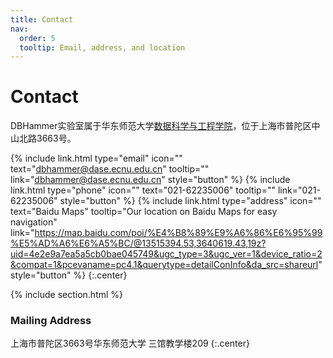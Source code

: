 ```yaml
---
title: Contact
nav:
  order: 5
  tooltip: Email, address, and location
---
```


# <i class="fas fa-envelope"></i>Contact

DBHammer实验室属于华东师范大学[数据科学与工程学院](http://dase.ecnu.edu.cn/)，位于上海市普陀区中山北路3663号。

{%
  include link.html
  type="email"
  icon=""
  text="dbhammer@dase.ecnu.edu.cn"
  tooltip=""
  link="dbhammer@dase.ecnu.edu.cn"
  style="button"
%}
{%
  include link.html
  type="phone"
  icon=""
  text="021-62235006"
  tooltip=""
  link="021-62235006"
  style="button"
%}
{%
  include link.html
  type="address"
  icon=""
  text="Baidu Maps"
  tooltip="Our location on Baidu Maps for easy navigation"
  link="https://map.baidu.com/poi/%E4%B8%89%E9%A6%86%E6%95%99%E5%AD%A6%E6%A5%BC/@13515394.53,3640619.43,19z?uid=4e2e9a7ea5a5cb0bae045749&ugc_type=3&ugc_ver=1&device_ratio=2&compat=1&pcevaname=pc4.1&querytype=detailConInfo&da_src=shareurl"
  style="button"
%}
{:.center}

{% include section.html %}

### <i class="fas fa-mail-bulk"></i>Mailing Address
上海市普陀区3663号华东师范大学 三馆教学楼209
{:.center}

<!-- {% capture col1 %}
{%
  include figure.html
  image="images/photo.jpg"
  caption="The Center for Wit and Sagacity"
%}
{% endcapture %}
{% capture col2 %}
{%
  include figure.html
  image="images/photo.jpg"
  caption="Department of Metaphor"
%}
{% endcapture %}
{% include two-col.html col1=col1 col2=col2 %} -->
